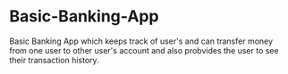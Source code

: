 # Basic-Banking-App
Basic Banking App which keeps track of user's and can transfer money from one user to other user's account and also probvides the user to see their transaction history.
